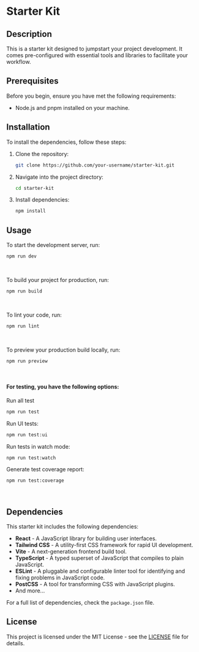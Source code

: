 # Starter Kit

## Description

This is a starter kit designed to jumpstart your project development. It comes pre-configured with essential tools and libraries to facilitate your workflow.

## Prerequisites

Before you begin, ensure you have met the following requirements:

-   Node.js and pnpm installed on your machine.

## Installation

To install the dependencies, follow these steps:

1. Clone the repository:

    ```bash
    git clone https://github.com/your-username/starter-kit.git
    ```

2. Navigate into the project directory:

    ```bash
    cd starter-kit
    ```

3. Install dependencies:
    ```bash
    npm install
    ```

## Usage

To start the development server, run:

```bash
npm run dev
```

<br/>

To build your project for production, run:

```bash
npm run build
```

<br/>

To lint your code, run:

```bash
npm run lint
```

<br/>

To preview your production build locally, run:

```bash
npm run preview
```

<br/>

#### For testing, you have the following options:

Run all test

```bash
npm run test
```

Run UI tests:

```bash
npm run test:ui
```

Run tests in watch mode:

```bash
npm run test:watch
```

Generate test coverage report:

```bash
npm run test:coverage
```

<br/>

## Dependencies

This starter kit includes the following dependencies:

<ul>
    <li><b>React</b> - A JavaScript library for building user interfaces.</li>
     <li><b>Tailwind CSS</b> - A utility-first CSS framework for rapid UI development.</li>
     <li><b>Vite</b> - A next-generation frontend build tool.</li>
     <li><b>TypeScript</b> - A typed superset of JavaScript that compiles to plain JavaScript.</li>
     <li><b>ESLint</b> - A pluggable and configurable linter tool for identifying and fixing problems in JavaScript code.</li>
     <li><b>PostCSS</b> - A tool for transforming CSS with JavaScript plugins.</li>
     <li>And more...</li>
</ul>

For a full list of dependencies, check the `package.json` file.

## License

This project is licensed under the MIT License - see the <a href="#">LICENSE</a> file for details.
